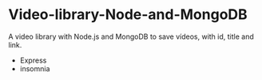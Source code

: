 # Video-library-Node-and-MongoDB
A video library with Node.js and MongoDB to save vídeos, with id, title and link.

- Express
- insomnia
